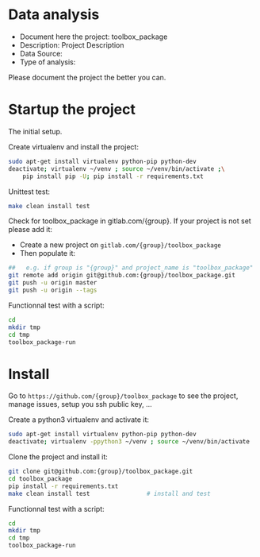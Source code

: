 # Data analysis
- Document here the project: toolbox_package
- Description: Project Description
- Data Source:
- Type of analysis:

Please document the project the better you can.

# Startup the project

The initial setup.

Create virtualenv and install the project:
```bash
sudo apt-get install virtualenv python-pip python-dev
deactivate; virtualenv ~/venv ; source ~/venv/bin/activate ;\
    pip install pip -U; pip install -r requirements.txt
```

Unittest test:
```bash
make clean install test
```

Check for toolbox_package in gitlab.com/{group}.
If your project is not set please add it:

- Create a new project on `gitlab.com/{group}/toolbox_package`
- Then populate it:

```bash
##   e.g. if group is "{group}" and project_name is "toolbox_package"
git remote add origin git@github.com:{group}/toolbox_package.git
git push -u origin master
git push -u origin --tags
```

Functionnal test with a script:

```bash
cd
mkdir tmp
cd tmp
toolbox_package-run
```

# Install

Go to `https://github.com/{group}/toolbox_package` to see the project, manage issues,
setup you ssh public key, ...

Create a python3 virtualenv and activate it:

```bash
sudo apt-get install virtualenv python-pip python-dev
deactivate; virtualenv -ppython3 ~/venv ; source ~/venv/bin/activate
```

Clone the project and install it:

```bash
git clone git@github.com:{group}/toolbox_package.git
cd toolbox_package
pip install -r requirements.txt
make clean install test                # install and test
```
Functionnal test with a script:

```bash
cd
mkdir tmp
cd tmp
toolbox_package-run
```
